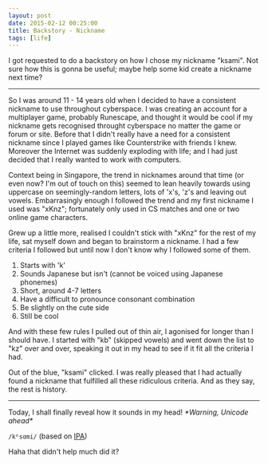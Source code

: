 ```yaml
---
layout: post
date: 2015-02-12 00:25:00
title: Backstory - Nickname
tags: [life]
---
```


I got requested to do a backstory on how I chose my nickname "ksami". Not sure how this is gonna be useful; maybe help some kid create a nickname next time?

---

So I was around 11 - 14 years old when I decided to have a consistent nickname to use throughout cyberspace. I was creating an account for a multiplayer game, probably Runescape, and thought it would be cool if my nickname gets recognised throught cyberspace no matter the game or forum or site. Before that I didn't really have a need for a consistent nickname since I played games like Counterstrike with friends I knew. Moreover the Internet was suddenly exploding with life; and I had just decided that I really wanted to work with computers.

Context being in Singapore, the trend in nicknames around that time (or even now? I'm out of touch on this) seemed to lean heavily towards using uppercase on seemingly-random letters, lots of 'x's, 'z's and leaving out vowels. Embarrasingly enough I followed the trend and my first nickname I used was "xKnz"; fortunately only used in CS matches and one or two online game characters.

Grew up a little more, realised I couldn't stick with "xKnz" for the rest of my life, sat myself down and began to brainstorm a nickname. I had a few criteria I followed but until now I don't know why I followed some of them.

1. Starts with 'k'
2. Sounds Japanese but isn't (cannot be voiced using Japanese phonemes)
3. Short, around 4-7 letters
4. Have a difficult to pronounce consonant combination
5. Be slightly on the cute side
6. Still be cool

And with these few rules I pulled out of thin air, I agonised for longer than I should have. I started with "kb" (skipped vowels) and went down the list to "kz" over and over, speaking it out in my head to see if it fit all the criteria I had.

Out of the blue, "ksami" clicked. I was really pleased that I had actually found a nickname that fulfilled all these ridiculous criteria. And as they say, the rest is history.

---

Today, I shall finally reveal how it sounds in my head! *\*Warning, Unicode ahead\**

`/kʰsɑmi/` (based on [IPA](http://en.wikipedia.org/wiki/International_Phonetic_Alphabet))

Haha that didn't help much did it?